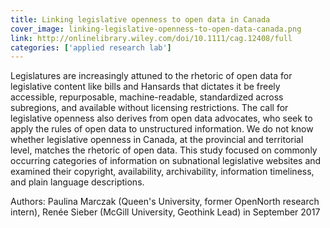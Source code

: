```yaml
---
title: Linking legislative openness to open data in Canada
cover_image: linking-legislative-openness-to-open-data-canada.png
link: http://onlinelibrary.wiley.com/doi/10.1111/cag.12408/full
categories: ['applied research lab']
---
```

Legislatures are increasingly attuned to the rhetoric of open data for legislative content like bills and Hansards that dictates it be freely accessible, repurposable, machine-readable, standardized across subregions, and available without licensing restrictions. The call for legislative openness also derives from open data advocates, who seek to apply the rules of open data to unstructured information. We do not know whether legislative openness in Canada, at the provincial and territorial level, matches the rhetoric of open data. This study focused on commonly occurring categories of information on subnational legislative websites and examined their copyright, availability, archivability, information timeliness, and plain language descriptions.

Authors: Paulina Marczak (Queen's University, former OpenNorth research intern), Renée Sieber (McGill University, Geothink Lead) in September 2017
